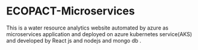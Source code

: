 ﻿# ECOPACT-Microservices
This is a water resource analytics website automated by azure as microservices application and deployed on azure kubernetes service(AKS) and developed by React js and nodejs and mongo db .
